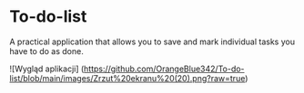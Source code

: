 # To-do-list

A practical application that allows you to save and mark individual tasks you have to do as done.

![Wygląd aplikacji] (https://github.com/OrangeBlue342/To-do-list/blob/main/images/Zrzut%20ekranu%20(20).png?raw=true)

